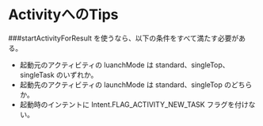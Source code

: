 # ActivityへのTips
###startActivityForResult を使うなら、以下の条件をすべて満たす必要がある。
* 起動元のアクティビティの luanchMode は standard、singleTop、singleTask のいずれか。
* 起動先のアクティビティの launchMode は standard、singleTop のどちらか。
* 起動時のインテントに Intent.FLAG_ACTIVITY_NEW_TASK フラグを付けない。
